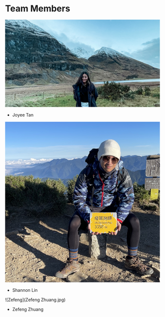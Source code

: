# Team Members
![Joyee](Joyee_swe.JPG)
- Joyee Tan

![Shannon](Shannon_Lin.jpeg)
- Shannon Lin

![Zefeng](Zefeng Zhuang.jpg)
- Zefeng Zhuang
